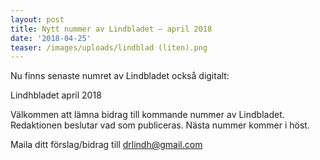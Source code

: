 ```yaml
---
layout: post
title: Nytt nummer av Lindbladet – april 2018
date: '2018-04-25'
teaser: /images/uploads/lindblad (liten).png
---
```

Nu finns senaste numret av Lindbladet också digitalt:

Lindhbladet april 2018

Välkommen att lämna bidrag till kommande nummer av Lindbladet. Redaktionen beslutar vad som publiceras. Nästa nummer kommer i höst.

Maila ditt förslag/bidrag till drlindh@gmail.com
